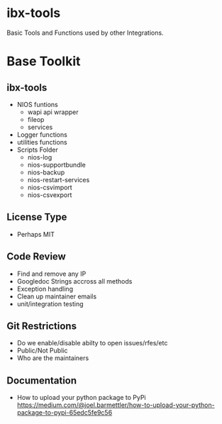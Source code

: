 # ibx-tools
Basic Tools and Functions used by other Integrations.


# Base Toolkit
## ibx-tools
- NIOS funtions
	- wapi api wrapper
	- fileop
	- services
- Logger functions
- utilities functions
- Scripts Folder
	- nios-log
	- nios-supportbundle
	- nios-backup
	- nios-restart-services
	- nios-csvimport
	- nios-csvexport
## License Type
- Perhaps MIT

## Code Review
- Find and remove any IP
- Googledoc Strings accross all methods
- Exception handling
- Clean up maintainer emails
- unit/integration testing 

## Git Restrictions
- Do we enable/disable abilty to open issues/rfes/etc
- Public/Not Public
- Who are the maintainers

## Documentation
- How to upload your python package to PyPi https://medium.com/@joel.barmettler/how-to-upload-your-python-package-to-pypi-65edc5fe9c56

